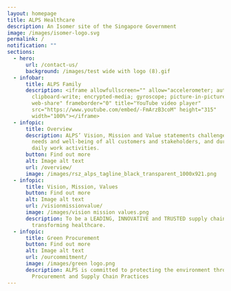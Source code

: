 ```yaml
---
layout: homepage
title: ALPS Healthcare
description: An Isomer site of the Singapore Government
image: /images/isomer-logo.svg
permalink: /
notification: ""
sections:
  - hero:
      url: /contact-us/
      background: /images/test wide with logo (8).gif
  - infobar:
      title: ALPS Family
      description: <iframe allowfullscreen="" allow="accelerometer; autoplay;
        clipboard-write; encrypted-media; gyroscope; picture-in-picture;
        web-share" frameborder="0" title="YouTube video player"
        src="https://www.youtube.com/embed/-FmArzB3coM" height="315"
        width="100%"></iframe>
  - infopic:
      title: Overview
      description: ALPS’ Vision, Mission and Value statements challenge us to put the
        needs and well-being of all customers and stakeholders, and during our
        daily work activities.
      button: Find out more
      alt: Image alt text
      url: /overview/
      image: /images/rsz_alps_tagline_black_transparent_1000x921.png
  - infopic:
      title: Vision, Mission, Values
      button: Find out more
      alt: Image alt text
      url: /visionmissionvalue/
      image: /images/vision mission values.png
      description: To be a LEADING, INNOVATIVE and TRUSTED supply chain partner in
        transforming healthcare.
  - infopic:
      title: Green Procurement
      button: Find out more
      alt: Image alt text
      url: /ourcommitment/
      image: /images/green logo.png
      description: ALPS is committed to protecting the environment through its
        Procurement and Supply Chain Practices
---
```

